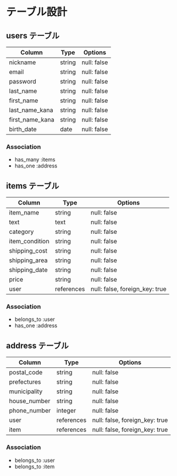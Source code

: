 # テーブル設計

## users テーブル

| Column          | Type   | Options     |
| --------------- | ------ | ----------- |
| nickname        | string | null: false |
| email           | string | null: false |
| password        | string | null: false |
| last_name       | string | null: false |
| first_name      | string | null: false |
| last_name_kana  | string | null: false |
| first_name_kana | string | null: false |
| birth_date      | date   | null: false |

### Association

- has_many :items
- has_one :address

## items テーブル

| Column         | Type        | Options                        |
| -------------- | ----------- | ------------------------------ |
| item_name      | string      | null: false                    |
| text           | text        | null: false                    |
| category       | string      | null: false                    |
| item_condition | string      | null: false                    |
| shipping_cost  | string      | null: false                    |
| shipping_area  | string      | null: false                    |
| shipping_date  | string      | null: false                    |
| price          | string      | null: false                    |
| user           | references  | null: false, foreign_key: true |

### Association

- belongs_to :user
- has_one :address

## address テーブル

| Column       | Type       | Options                        |
| ------------ | ---------- | ------------------------------ |
| postal_code  | string     | null: false                    |
| prefectures  | string     | null: false                    |
| municipality | string     | null: false                    |
| house_number | string     | null: false                    |
| phone_number | integer    | null: false                    |
| user         | references | null: false, foreign_key: true |
| item         | references | null: false, foreign_key: true |

### Association

- belongs_to :user
- belongs_to :item